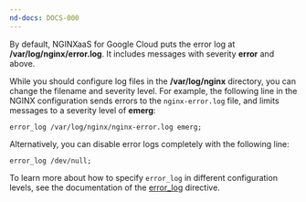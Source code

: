 ```yaml
---
nd-docs: DOCS-000
---
```


By default, NGINXaaS for Google Cloud puts the error log at **/var/log/nginx/error.log**. It includes messages with severity **error** and above.

While you should configure log files in the **/var/log/nginx** directory, you can change the filename and severity level. For example, the following line in the NGINX configuration sends errors to the `nginx-error.log` file, and limits messages to a severity level of **emerg**:

```nginx
error_log /var/log/nginx/nginx-error.log emerg;
```

Alternatively, you can disable error logs completely with the following line:

```nginx
error_log /dev/null;
```

To learn more about how to specify `error_log` in different configuration levels, see the documentation of the [error_log](https://nginx.org/en/docs/ngx_core_module.html?#error_log) directive.
